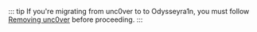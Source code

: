 ::: tip
If you're migrating from unc0ver to to Odysseyra1n, you must follow [Removing unc0ver](removing-unc0ver) before proceeding.
:::